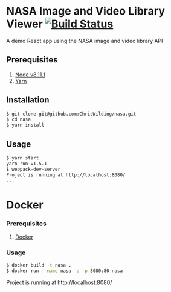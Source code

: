# NASA Image and Video Library Viewer [![Build Status](https://travis-ci.org/ChrisWilding/nasa.svg?branch=master)](https://travis-ci.org/ChrisWilding/nasa)

A demo React app using the NASA image and video library API

## Prerequisites

1. [Node v8.11.1](https://nodejs.org/en/download/)
1. [Yarn](https://yarnpkg.com/en/docs/install)

## Installation

```sh
$ git clone git@github.com:ChrisWilding/nasa.git
$ cd nasa
$ yarn install

```

## Usage

```sh
$ yarn start
yarn run v1.5.1
$ webpack-dev-server
Project is running at http://localhost:8080/
...
```

# Docker

### Prerequisites

1. [Docker](https://www.docker.com/community-edition)

### Usage

```sh
$ docker build -t nasa .
$ docker run --name nasa -d -p 8080:80 nasa
```

Project is running at http://localhost:8080/

